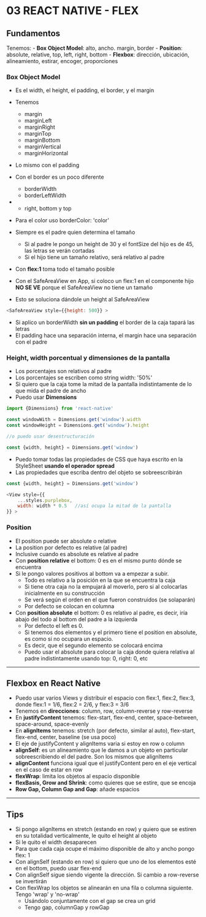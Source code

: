 # 03 REACT NATIVE - FLEX

## Fundamentos

Tenemos:
    - **Box Object Model**: alto, ancho. margin, border 
    - **Position**: absolute, relative, top, left, right, bottom
    - **Flexbox**: dirección, ubicación, alineamiento, estirar, encoger, proporciones

### Box Object Model

- Es el width, el height, el padding, el border, y el margin
- Tenemos 
    - margin
    - marginLeft
    - marginRight
    - marginTop
    - marginBottom
    - marginVertical
    - marginHorizontal

- Lo mismo con el padding
- Con el border es un poco diferente
    - borderWidth
    - borderLeftWidth
- + right, bottom y top

- Para el color uso borderColor: 'color'
- Siempre es el padre quien determina el tamaño
    - Si al padre le pongo un height de 30 y el fontSize del hijo es de 45, las letras se verán cortadas
    - Si el hijo tiene un tamaño relativo, será relativo al padre

- Con **flex:1** toma todo el tamaño posible
- Con el SafeAreaView en App, si coloco un flex:1 en el componente hijo **NO SE VE** porque el SafeAreaView no tiene un tamaño 
- Esto se soluciona dándole un height al SafeAreaView

~~~js
<SafeAreaView style={{height: 500}} >
~~~

- Si aplico un borderWidth **sin un padding** el border de la caja tapará las letras
- El padding hace una separación interna, el margin hace una separación con el padre

### Height, width porcentual y dimensiones de la pantalla

- Los porcentajes son relativos al padre
- Los porcentajes se escriben como string width: '50%'
- Si quiero que la caja tome la mitad de la pantalla indistintamente de lo que mida el padre de ancho
- Puedo usar **Dimensions**

~~~js
import {Dimensions} from 'react-native'

const windowWith = Dimensions.get('window').width
const windowHeight = Dimensions.get('window').height

//o puedo usar desestructuración

const {width, height} = Dimensions.get('window')
~~~

- Puedo tomar todas las propiedades de CSS que haya escrito en la StyleSheet **usando el operador spread**
- Las propiedades que escriba dentro del objeto se sobreescribirán

~~~js
const {width, height} = Dimensions.get('window')

<View style={{
    ...styles.purplebox,
    width: width * 0.5   //así ocupa la mitad de la pantalla 
}} >
~~~

### Position

- El position puede ser absolute o relative 
- La position por defecto es relative (al padre)
- Inclusive cuando es absolute es relative al padre
- Con **position relative** el bottom: 0 es en el mismo punto dónde se encuentra
- Si le pongo valores positivos al bottom va a empezar a subir. 
    - Todo es relativo a la posición en la que se encuentra la caja
    - Si tiene otra caja no la empujará al moverlo, pero si al colocarlas inicialmente en su construcción
    - Se verá según el orden en el que fueron construidos (se solaparán)
    - Por defecto se colocan en columna
- Con **position absolute** el bottom: 0 es relativo al padre, es decir, iría abajo del todo al bottom del padre a la izquierda
    - Por defecto el left es 0.
    - Si tenemos dos elementos y el primero tiene el position en absolute, es como si no ocupara un espacio.
    - Es decir, que el segundo elemento se colocará encima
    - Puedo usar el absolute para colocar la caja donde quiera relativa al padre indistintamente usando top: 0, right: 0, etc
-----

## Flexbox en React Native

- Puedo usar varios Views y distribuir el espacio con flex:1, flex:2, flex:3, donde flex:1 = 1/6, flex:2 = 2/6, y flex:3 = 3/6
- Tenemos en **direcciones**: column, row, column-reverse y row-reverse
- En **justifyContent** tenemos: flex-start, flex-end, center, space-between, space-around, space-evenly
- En **alignItems** tenemos: stretch (por defecto, similar al auto), flex-start, flex-end, center, baseline (se usa poco)
- El eje de justifyContent y alignItems varia si estoy en row o column
- **alignSelf**: es un alineamiento que le damos a un objeto en particular sobreescribiendo el del padre. Son los mismos que alignItems
- **alignContent** funciona igual que el justifyContent pero en el eje vertical en el caso de estar en row
- **flexWrap**: limita los objetos al espacio disponible
- **flexBasis, Grow and Shrink**: como quieres que se estire, que se encoja
- **Row Gap, Column Gap and Gap**: añade espacios
------

## Tips

- Si pongo alignItems en stretch (estando en row) y quiero que se estiren en su totalidad verticalmente, le quito el height al objeto
- Si le quito el width desaparecen
- Para que cada caja ocupe el máximo disponible de alto y ancho pongo flex: 1
- Con alignSelf (estando en row) si quiero que uno de los elementos esté en el bottom, puedo usar flex-end
- Con alignSelf sigue siendo vigente la dirección. Si cambio a row-reverse se invertirán
- Con flexWrap los objetos se alinearán en una fila o columna siguiente. Tengo 'wrap' y 'no-wrap'
    - Usándolo conjuntamente con el gap se crea un grid
    - Tengo gap, columnGap y rowGap

